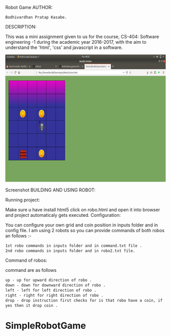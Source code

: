 Robot Game
AUTHOR:

    Bodhivardhan Pratap Kasabe.

DESCRIPTION:

This was a mini assignment given to us for the course, CS-404: Software engineering -1 during the academic year 2016-2017, with the aim to understand the 'html', 'css' and javascript in a software.

<img src="Screenshot.png" height="400" alt="Screenshot"/>

Screenshot
BUILDING AND USING ROBOT:

Running project:

Make sure u have install html5 click on robo.html and open it into browser and project automaticaly gets executed.
Configuration:

You can configure your own grid and coin position in inputs folder and in config file. I am using 2 robots so you can provide commands of both robos an follows :-

    1st robo commands in inputs folder and in command.txt file .
    2nd robo commands in inputs folder and in robo2.txt file.

Command of robos:

command are as follows

    up - up for upward direction of robo .
    down - down for downward direction of robo .
    left - left for left direction of robo .
    right - right for right direction of robo .
    drop - drop instruction first checks for is that robo have a coin, if yes then it drop coin .

# SimpleRobotGame
